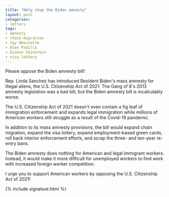 ```yaml
---
title: "Help stop the Biden amnesty"
layout: post
categories:
- letters
tags:
- amnesty
- chain migration
- Jay Obernolte
- Alex Padilla
- Dianne Feinstein
- visa lottery
---
```


Please oppose the Biden amnesty bill!

Rep. Linda Sanchez has introduced Resident Biden's mass amnesty for illegal aliens, the U.S. Citizenship Act of 2021. The Gang of 8's 2013 amnesty legislation was a bad bill, but the Biden amnesty bill is incalculably worse.

The U.S. Citizenship Act of 2021 doesn't even contain a fig leaf of immigration enforcement and expands legal immigration while millions of American workers still struggle as a result of the Covid-19 pandemic.

In addition to its mass amnesty provisions, the bill would expand chain migration, expand the visa lottery, expand employment-based green cards, roll back interior enforcement efforts, and scrap the three- and ten-year re-entry bans.

The Biden amnesty does nothing for American and legal immigrant workers. Instead, it would make it more difficult for unemployed workers to find work with increased foreign worker competition.

I urge you to support American workers by opposing the U.S. Citizenship Act of 2021!

{% include signature.html %}
